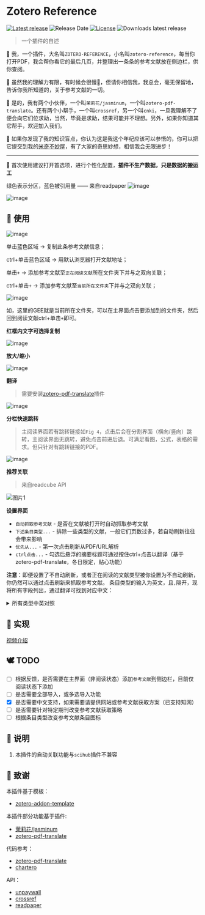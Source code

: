 # Zotero Reference

[![Latest release](https://img.shields.io/github/v/release/MuiseDestiny/zotero-reference)](https://github.com/MuiseDestiny/zotero-reference/releases)
![Release Date](https://img.shields.io/github/release-date/MuiseDestiny/zotero-reference?color=9cf)
[![License](https://img.shields.io/github/license/MuiseDestiny/zotero-reference)](https://github.com/MuiseDestiny/zotero-reference/blob/master/LICENSE)
![Downloads latest release](https://img.shields.io/github/downloads/MuiseDestiny/zotero-reference/latest/total?color=yellow)

> 一个插件的自述

🎉 我，一个插件，大名叫`ZOTERO-REFERENCE`，小名叫`zotero-reference`，每当你打开PDF，我会帮你看它的最后几页，并整理出一条条的参考文献放在侧边栏，供你查阅。

🐇 虽然我的理解力有限，有时候会很慢🐌，但请你相信我，我总会，毫无保留地，告诉你我所知道的，关于参考文献的一切。

👻 是的，我有两个小伙伴，一个叫`茉莉花/jasminum`，一个叫`zotero-pdf-translate`。还有两个小帮手，一个叫`crossref`，另一个叫`cnki`，一旦我理解不了便会向它们位求助，当然，毕竟是求助，结果可能并不理想。另外，如果你知道其它帮手，欢迎加入我们。

👋 如果你发现了我的知识盲点，你认为这是我这个年纪应该可以参悟的，你可以把它提交到我的[米奇不妙屋](https://github.com/MuiseDestiny/zotero-reference/issues/6)，有了大家的奇思妙想，相信我会无限进步！

--- 

🎈 首次使用建议打开首选项，进行个性化配置，**插件不生产数据，只是数据的搬运工**

绿色表示分区，蓝色被引用量 —— 来自readpaper
![image](https://user-images.githubusercontent.com/51939531/208918462-b51f0f32-5267-47cc-9fed-083e717e1a04.png)

![image](https://user-images.githubusercontent.com/51939531/208114512-2b58ebcb-ca34-4187-93b2-d7f96b0ea4c2.png)

## 👋 使用
![image](https://user-images.githubusercontent.com/51939531/208303590-dfe6f3cf-cd48-4afe-90a0-9cce6ff5f9cb.png)

单击蓝色区域 -> 复制此条参考文献信息；

ctrl+单击蓝色区域 -> 用默认浏览器打开文献地址；

单击`+` -> 添加参考文献至`正在阅读文献`所在文件夹下并与之双向关联；

ctrl+单击`+` -> 添加参考文献至`当前所在文件夹`下并与之双向关联；

![image](https://user-images.githubusercontent.com/51939531/208303399-0dc09046-997c-4809-8639-9100001e6002.png)

如，这里的GEE就是当前所在文件夹，可以在主界面点击要添加到的文件夹，然后回到阅读文献ctrl+单击`+`即可。

**红框内文字可选择复制**

![image](https://user-images.githubusercontent.com/51939531/208624530-d519d3c2-408b-48ec-a579-79bbeb61eeee.png)

**放大/缩小**

![image](https://user-images.githubusercontent.com/51939531/209040199-91a73bf1-5c8d-4ab1-8d0b-5f6dc48daf4f.png)

**翻译**
> 需要安装[zotero-pdf-translate](https://github.com/windingwind/zotero-pdf-translate)插件

![image](https://user-images.githubusercontent.com/51939531/209253029-74152289-6b63-4e6e-9134-2ed1bfe43316.png)

**分栏快速跳转**
> 主阅读界面若有跳转链接如`Fig 4`，点击后会在分割界面（横向/竖向）跳转，主阅读界面无跳转，避免点击前进后退。可满足看图，公式，表格的需求。但只针对有跳转链接的PDF。

![image](https://user-images.githubusercontent.com/51939531/209768934-c959f54c-09d2-47e9-871c-defe42074afe.png)

**推荐关联**
> 来自readcube API
> 
![图片1](https://user-images.githubusercontent.com/51939531/209889775-4b9ee00d-1749-4af9-b52f-0fd6788c94ba.png)

**设置界面**

- `自动抓取参考文献` - 是否在文献被打开时自动抓取参考文献
- `下述条目类型...` - 排除一些类型的文献，一般它们页数过多，若自动刷新往往会带来影响
- `优先从...` - 第一次点击刷新从PDF/URL解析
- `ctrl点击...` - 勾选后悬浮的摘要标题可通过按住ctrl+点击以翻译（基于zotero-pdf-translate，冬日限定，贴心功能）

**注意**：即便设置了不自动刷新，或者正在阅读的文献类型被你设置为不自动刷新，你仍然可以通过点击刷新来抓取参考文献。
条目类型的输入为英文，且`,`隔开，现将所有字段列出，通过翻译可找到对应中文：
<details>
<summary>所有类型中英对照</summary>
  
  ```
  note=笔记
  annotation=注释
  attachment=附件
  book=图书
  bookSection=图书章节
  journalArticle=期刊文章
  magazineArticle=杂志文章
  newspaperArticle=报纸文章
  thesis=学位论文
  letter=信件
  manuscript=手稿
  interview=采访稿
  film=电影
  artwork=艺术品
  webpage=网页
  report=报告
  bill=法案
  case=司法案例
  hearing=听证会
  patent=专利
  statute=法律
  email=E-mail
  map=地图
  blogPost=博客帖子
  instantMessage=即时讯息
  forumPost=论坛帖子
  audioRecording=音频
  presentation=演示文档
  videoRecording=视频
  tvBroadcast=电视广播
  radioBroadcast=电台广播
  podcast=播客
  computerProgram=软件
  conferencePaper=会议论文
  document=文档
  encyclopediaArticle=百科全书文章
  dictionaryEntry=词条
  preprint=预印本
  ```
  
</details>



## 🌸 实现

[视频介绍](https://www.bilibili.com/video/BV17v4y1Q7gn/?spm_id_from=333.999.0.0&vd_source=5a8c42dfa6d28820002ecae5a4a4fa64)

## 🕊️ TODO
- [ ] 根据反馈，是否需要在主界面（非阅读状态）添加`参考文献`到侧边栏，目前仅阅读状态下添加
- [ ] 是否需要全部导入，或多选导入功能
- [x] 是否需要中文支持，如果需要请提供网站或参考文献获取方案（已支持知网）
- [ ] 是否需要针对特定期刊改变参考文献获取策略
- [ ] 根据条目类型改变参考文献条目图标

## 👋 说明

1. 本插件的自动关联功能与`scihub`插件不兼容

## 🍭 致谢

本插件基于模板：

- [zotero-addon-template](https://github.com/windingwind/zotero-addon-template)

本插件部分功能基于插件:

- [茉莉花/jasminum](https://github.com/l0o0/jasminum)
- [zotero-pdf-translate](https://github.com/windingwind/zotero-pdf-translate)

代码参考：

- [zotero-pdf-translate](https://github.com/windingwind/zotero-pdf-translate)
- [chartero](https://github.com/volatile-static/Chartero)

API：
- [unpaywall](https://api.unpaywall.org/)
- [crossref](https://github.com/CrossRef/rest-api-doc)
- [readpaper](https://readpaper.com/)
